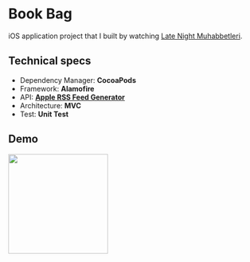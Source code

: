 # Book Bag
 iOS application project that I built by watching [Late Night Muhabbetleri](https://www.youtube.com/watch?v=tSXFjpio5MA&list=PLKYr4Ygg_4-Fv2bWc9bBbyLYgVd1WWK7R).
 
 ## Technical specs
 - Dependency Manager: **CocoaPods**
 - Framework: **Alamofire** 
 - API: **[Apple RSS Feed Generator](https://rss.applemarketingtools.com/)**
 - Architecture: **MVC**
 - Test: **Unit Test**
 
 ## Demo
<img width="200px" src="https://user-images.githubusercontent.com/69075047/140895773-0e4ee220-dc78-4ed1-bbc5-c5916bb4c144.gif">
